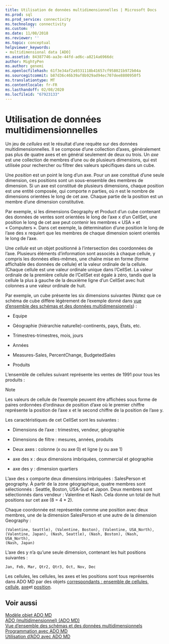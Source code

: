 ```yaml
---
title: Utilisation de données multidimensionnelles | Microsoft Docs
ms.prod: sql
ms.prod_service: connectivity
ms.technology: connectivity
ms.custom: ''
ms.date: 11/08/2018
ms.reviewer: ''
ms.topic: conceptual
helpviewer_keywords:
- multidimensional data [ADO]
ms.assetid: 84387746-aa3e-44fd-ad6c-a8214a6966dc
author: MightyPen
ms.author: genemi
ms.openlocfilehash: 61f3e34af2a9331118b41657cf958021b972b04a
ms.sourcegitcommit: b87d36c46b39af8b929ad94ec707dee8800950f5
ms.translationtype: MT
ms.contentlocale: fr-FR
ms.lasthandoff: 02/08/2020
ms.locfileid: "67923133"
---
```

# <a name="working-with-multidimensional-data"></a>Utilisation de données multidimensionnelles
Un jeu de *cellules* est le résultat d’une requête sur des données multidimensionnelles. Il se compose d’une collection d’axes, généralement pas plus de quatre axes et en général seulement de deux ou trois. Un *axe* est une collection de membres d’une ou de plusieurs dimensions, qui est utilisée pour rechercher ou filtrer des valeurs spécifiques dans un cube.  
  
 Une *position* est un point le long d’un axe. Pour un axe constitué d’une seule dimension, ces positions sont un sous-ensemble des membres de dimension. Si un axe est constitué de plusieurs dimensions, chaque position est une entité composée, qui comporte *n* parties, où *n* est le nombre de dimensions orientées le long de cet axe. Chaque partie de la position est un membre d’une dimension constitutive.  
  
 Par exemple, si les dimensions Geography et Product d’un cube contenant des données de ventes sont orientées le long de l’axe x d’un CellSet, une position le long de cet axe peut contenir les membres « USA » et « Computers ». Dans cet exemple, la détermination d’une position le long de l’axe des x requiert que les membres de chaque dimension soient orientés le long de l’axe.  
  
 Une *cellule* est un objet positionné à l’intersection des coordonnées de l’axe. Plusieurs éléments d’information sont associés à chaque cellule, y compris les données elles-mêmes, une chaîne mise en forme (forme affichable des données de cellule) et la valeur ordinale de la cellule. (Chaque cellule est une valeur ordinale unique dans l’CellSet. La valeur ordinale de la première cellule de l’CellSet est égale à zéro, tandis que la cellule la plus à gauche de la deuxième ligne d’un CellSet avec huit colonnes a une valeur ordinale de huit.  
  
 Par exemple, un cube présente les six dimensions suivantes (Notez que ce schéma de cube diffère légèrement de l’exemple donné dans [vue d’ensemble des schémas et des données multidimensionnels](../../../ado/guide/multidimensional/overview-of-multidimensional-schemas-and-data.md)) :  
  
-   Equipe  
  
-   Géographie (hiérarchie naturelle)-continents, pays, États, etc.  
  
-   Trimestres-trimestres, mois, jours  
  
-   Années  
  
-   Measures-Sales, PercentChange, BudgetedSales  
  
-   Produits  
  
 L’ensemble de cellules suivant représente les ventes de 1991 pour tous les produits :  
  
> [!NOTE]
>  Les valeurs de cellule de l’exemple peuvent être affichées sous forme de paires ordonnées d’ordinaux de position d’axe où le premier chiffre représente la position de l’axe x et le second chiffre de la position de l’axe y.  
  
 Les caractéristiques de cet CellSet sont les suivantes :  
  
-   Dimensions de l’axe : trimestres, vendeur, géographie  
  
-   Dimensions de filtre : mesures, années, produits  
  
-   Deux axes : colonne (x ou axe 0) et ligne (y ou axe 1)  
  
-   axe des x : deux dimensions imbriquées, commercial et géographie  
  
-   axe des y : dimension quartiers  
  
 L’axe des x comporte deux dimensions imbriquées : SalesPerson et geography. À partir de la zone géographique, quatre membres sont sélectionnés : Seattle, Boston, USA-Sud et Japon. Deux membres sont sélectionnés dans vendeur : Valentine et Nash. Cela donne un total de huit positions sur cet axe (8 = 4 * 2).  
  
 Chaque coordonnée est représentée comme une position avec deux membres, une de la dimension SalesPerson et une autre de la dimension Geography :  
  
```console
(Valentine, Seattle), (Valentine, Boston), (Valentine, USA_North),  
(Valentine, Japan), (Nash, Seattle), (Nash, Boston), (Nash, USA_North),  
(Nash, Japan)  
```  
  
 L’axe des y n’a qu’une seule dimension, contenant les huit positions suivantes :  
  
```console
Jan, Feb, Mar, Qtr2, Qtr3, Oct, Nov, Dec  
```  
  
 Les cellules, les cellules, les axes et les positions sont tous représentés dans ADO MD par des objets [correspondants : ensemble de cellules,](../../../ado/reference/ado-md-api/cellset-object-ado-md.md) [cellule](../../../ado/reference/ado-md-api/cell-object-ado-md.md), [axe](../../../ado/reference/ado-md-api/axis-object-ado-md.md)et [position](../../../ado/reference/ado-md-api/position-object-ado-md.md).  
  
## <a name="see-also"></a>Voir aussi  
 [Modèle objet ADO MD](../../../ado/reference/ado-md-api/ado-md-object-model.md)   
 [ADO (multidimensionnel) (ADO MD)](../../../ado/guide/multidimensional/ado-multidimensional-ado-md.md)   
 [Vue d’ensemble des schémas et des données multidimensionnels](../../../ado/guide/multidimensional/overview-of-multidimensional-schemas-and-data.md)   
 [Programmation avec ADO MD](../../../ado/guide/multidimensional/programming-with-ado-md.md)   
 [Utilisation d’ADO avec ADO MD](../../../ado/guide/multidimensional/using-ado-with-ado-md.md)
